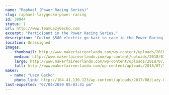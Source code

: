 ```yaml
---
name: "Raphael (Power Racing Series)"
slug: raphael-lazygecko-power-racing
id: 38944
status: 1
url: http://www.TeamLazyGecko.com
excerpt: "Participant in the Power Racing Series."
description: "Custom $500 electric go kart to race in the Power Racing Series."
location: Unassigned
images:
  - thumbnail: http://www.makerfaireorlando.com/wp-content/uploads/2018/07/33922686_1427950240683158_6518636559955132416_o.jpg
    medium: http://www.makerfaireorlando.com/wp-content/uploads/2018/07/33922686_1427950240683158_6518636559955132416_o.jpg
    large: http://www.makerfaireorlando.com/wp-content/uploads/2018/07/33922686_1427950240683158_6518636559955132416_o.jpg
    full: http://www.makerfaireorlando.com/wp-content/uploads/2018/07/33922686_1427950240683158_6518636559955132416_o.jpg
maker:
  - name: "Lazy Gecko"
    photo_link: http://104.41.139.123/wp-content/uploads/2017/08/Lazy-Gecko-Solid-Vintage7.7-799x1024.png
last-exported: "07/04/2020 05:03:41 pm"
---
```


